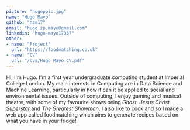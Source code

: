 ```yaml
---
picture: "hugoppic.jpg"
name: "Hugo Mayo"
github: "hzm17"
email: "hugo.zp.mayo@gmail.com"
linkedin: "hugo-mayo17337"
other: 
- name: "Project"
  url: "https://foodmatching.co.uk"
- name: "CV"
  url: "/cvs/Hugo Mayo CV.pdf"
---
```


Hi, I'm Hugo. I'm a first year undergraduate computing student at Imperial College London. My main interests in Computing are in Data Science and Machine Learning, particularly in how it can it be applied to social and environmental issues.
Outside of computing, I enjoy gaming and musical theatre, with some of my favourite shows being *Ghost*, *Jesus Christ Superstar* and *The Greatest Showman*. I also like to cook and so I made a web app called foodmatching which aims to generate recipes based on what you have in your fridge!